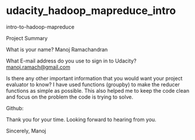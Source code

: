 udacity_hadoop_mapreduce_intro
==============================

intro-to-hadoop-mapreduce


Project Summary

What is your name?
Manoj Ramachandran

What E-mail address do you use to sign in to Udacity?
manoj.ramach@gmail.com

Is there any other important information that you would want your project evaluator to know?
I have used functions (groupby) to make the reducer functions as simple as possible. This also helped me to keep the code clean and focus on the problem the code is trying to solve. 

Github: 

Thank you for your time.  Looking forward to hearing from you.

Sincerely,
Manoj